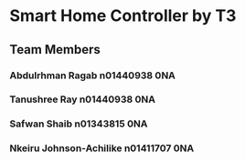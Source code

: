 # Smart Home Controller by T3
## Team Members
### Abdulrhman Ragab    n01440938    0NA
### Tanushree Ray    n01440938    0NA
### Safwan Shaib    n01343815    0NA
### Nkeiru Johnson-Achilike   n01411707 0NA
